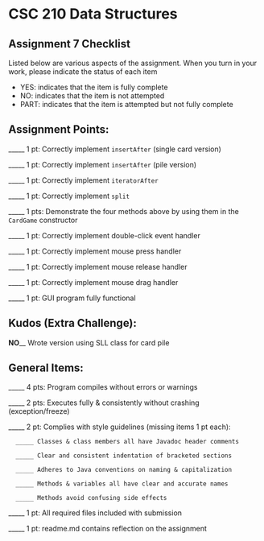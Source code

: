 # CSC 210 Data Structures
## Assignment 7 Checklist

Listed below are various aspects of the assignment.  When you turn in
your work, please indicate the status of each item

- YES: indicates that the item is fully complete
- NO: indicates that the item is not attempted
- PART: indicates that the item is attempted but not fully complete

## Assignment Points:

_____ 1 pt: Correctly implement `insertAfter` (single card version)

_____ 1 pt: Correctly implement `insertAfter` (pile version)

_____ 1 pt: Correctly implement `iteratorAfter`

_____ 1 pt: Correctly implement `split`

_____ 1 pts: Demonstrate the four methods above by using them in the `CardGame` constructor

_____ 1 pt: Correctly implement double-click event handler

_____ 1 pt: Correctly implement mouse press handler

_____ 1 pt: Correctly implement mouse release handler

_____ 1 pt: Correctly implement mouse drag handler

_____ 1 pt: GUI program fully functional

## Kudos (Extra Challenge):

__**NO**____ Wrote version using SLL class for card pile


## General Items:

_____ 4 pts: Program compiles without errors or warnings

_____ 2 pts: Executes fully & consistently without crashing (exception/freeze)

_____ 2 pt: Complies with style guidelines (missing items 1 pt each):

      _____ Classes & class members all have Javadoc header comments

      _____ Clear and consistent indentation of bracketed sections

      _____ Adheres to Java conventions on naming & capitalization

      _____ Methods & variables all have clear and accurate names

      _____ Methods avoid confusing side effects

_____ 1 pt: All required files included with submission

_____ 1 pt: readme.md contains reflection on the assignment